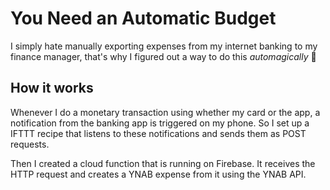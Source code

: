 # You Need an Automatic Budget
I simply hate manually exporting expenses from my internet banking to my finance manager, that's why I figured out a way to do this *automagically* :tophat:

## How it works
Whenever I do a monetary transaction using whether my card or the app, a notification from the banking app is triggered on my phone. So I set up a IFTTT recipe that listens to these notifications and sends them as POST requests.

Then I created a cloud function that is running on Firebase. It receives the HTTP request and creates a YNAB expense from it using the YNAB API.

